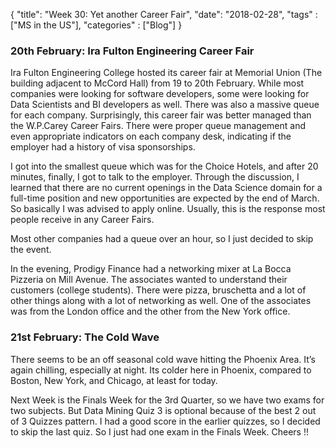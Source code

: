 {
    "title": "Week 30: Yet another Career Fair",
    "date": "2018-02-28",
    "tags" : ["MS in the US"],
    "categories" : ["Blog"]
}

### 20th February: Ira Fulton Engineering Career Fair

Ira Fulton Engineering College hosted its career fair at Memorial Union (The building adjacent to McCord Hall) from 19 to 20th February. While most companies were looking for software developers, some were looking for Data Scientists and BI developers as well. There was also a massive queue for each company. Surprisingly, this career fair was better managed than the W.P.Carey Career Fairs. There were proper queue management and even appropriate indicators on each company desk, indicating if the employer had a history of visa sponsorships.

I got into the smallest queue which was for the Choice Hotels, and after 20 minutes, finally, I got to talk to the employer. Through the discussion, I learned that there are no current openings in the Data Science domain for a full-time position and new opportunities are expected by the end of March. So basically I was advised to apply online. Usually, this is the response most people receive in any Career Fairs.

Most other companies had a queue over an hour, so I just decided to skip the event.

In the evening, Prodigy Finance had a networking mixer at La Bocca Pizzeria on Mill Avenue. The associates wanted to understand their customers (college students). There were pizza, bruschetta and a lot of other things along with a lot of networking as well. One of the associates was from the London office and the other from the New York office.

### 21st February: The Cold Wave
There seems to be an off seasonal cold wave hitting the Phoenix Area. It’s again chilling, especially at night. Its colder here in Phoenix, compared to Boston, New York, and Chicago, at least for today.

Next Week is the Finals Week for the 3rd Quarter, so we have two exams for two subjects. But Data Mining Quiz 3 is optional because of the best 2 out of 3 Quizzes pattern. I had a good score in the earlier quizzes, so I decided to skip the last quiz. So I just had one exam in the Finals Week. Cheers !!
